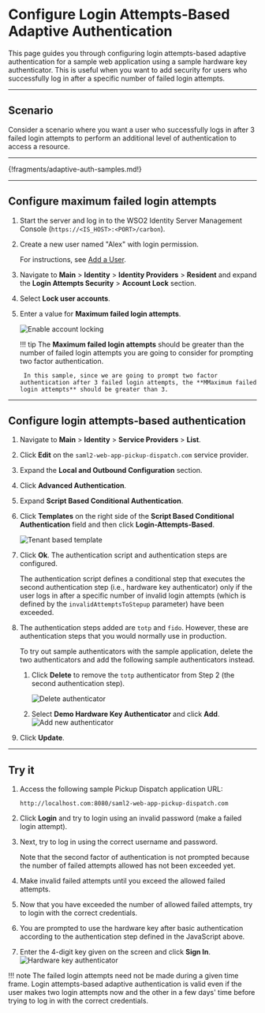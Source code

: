 # Configure Login Attempts-Based Adaptive Authentication

This page guides you through configuring login attempts-based adaptive authentication for a sample web application using a sample hardware key authenticator. This is useful when you want to add security for users who successfully log in after a specific number of failed login attempts.

----

## Scenario

Consider a scenario where you want a user who successfully logs in after 3 failed login attempts to perform an additional level of authentication to access a resource.

----

{!fragments/adaptive-auth-samples.md!}

----

## Configure maximum failed login attempts

1. Start the server and log in to the WSO2 Identity Server Management Console (`https://<IS_HOST>:<PORT>/carbon`).

2. Create a new user named "Alex" with login permission. 

    For instructions, see [Add a User]({{base_path}}/guides/identity-lifecycles/admin-creation-workflow/).

3. Navigate to **Main** > **Identity** > **Identity Providers** > **Resident** and expand the **Login Attempts Security** > **Account Lock** section.

4. Select **Lock user accounts**.

5. Enter a value for **Maximum failed login attempts**. 

    ![Enable account locking]({{base_path}}/assets/img/guides/account-locking.png)
    

    !!! tip
        The **Maximum failed login attempts** should be greater than the number of failed  login attempts you are going to consider for prompting two factor authentication.
        
        In this sample, since we are going to prompt two factor authentication after 3 failed login attempts, the **MMaximum failed login attempts** should be greater than 3.   
    
----

## Configure login attempts-based authentication

1.  Navigate to **Main** > **Identity** > **Service Providers** > **List**.

2.  Click **Edit** on the `saml2-web-app-pickup-dispatch.com` service provider.

3.  Expand the **Local and Outbound Configuration** section.

4.  Click **Advanced Authentication**.

5.  Expand **Script Based Conditional Authentication**.

6.  Click **Templates** on the right side of the **Script Based Conditional Authentication** field and then click **Login-Attempts-Based**. 

    ![Tenant based template]({{base_path}}/assets/img/samples/login-attempts-based-template.png)

7.  Click **Ok**. The authentication script and authentication steps
    are configured. 
    
    The authentication script defines a conditional step that executes the second authentication step (i.e., hardware key authenticator) only if the user logs in after a specific number of invalid login attempts (which is defined by the `invalidAttemptsToStepup` parameter) have been exceeded.

8.  The authentication steps added are `totp` and `fido`. However, these are authentication steps that you would normally use in production. 

    To try out sample authenticators with the sample application, delete the two
    authenticators and add the following sample authenticators instead.

    1.  Click **Delete** to remove the `totp` authenticator from Step 2 (the
        second authentication step).
        
        ![Delete authenticator]({{base_path}}/assets/img/samples/delete-authenticator-1.png)
        
    2.  Select **Demo Hardware Key Authenticator** and click **Add**.  
        ![Add new authenticator]({{base_path}}/assets/img/samples/add-new-authenticator.png)

9. Click **Update**.

----

## Try it

1. Access the following sample Pickup Dispatch application URL:

    `http://localhost.com:8080/saml2-web-app-pickup-dispatch.com`

2. Click **Login** and try to login using an invalid password (make a failed login attempt).

3.  Next, try to log in using the correct username and password. 

    Note that the second factor of authentication is not prompted because the number of failed attempts allowed has not been exceeded yet.

4. Make invalid failed attempts until you exceed the allowed failed attempts.

5. Now that you have exceeded the number of allowed failed attempts, try to login with the correct credentials.

5. You are prompted to use the hardware key after basic authentication according to the authentication step defined in the JavaScript above.

6.  Enter the 4-digit key given on the screen and click **Sign In**.
    ![Hardware key authenticator]({{base_path}}/assets/img/samples/hardware-key-authenticator.png)

!!! note
    The failed login attempts need not be made during a given time frame. Login attempts-based adaptive authentication is valid even if the user makes two login attempts now and the other in a few days' time before trying to log in with the correct credentials.
    
